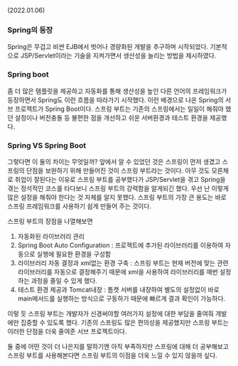 (2022.01.06)
### Spring의 등장
Spring은 무겁고 비싼 EJB에서 벗어나 경량화된 개발을 추구하며 시작되었다. 기본적으로 JSP/Servlet이라는 기술을 지켜가면서 생산성을 
늘리는 방법을 제시하였다.  

### Spring boot
좀 더 많은 탬플릿을 제공하고 자동화를 통해 생산성을 높인 다른 언어의 프레임워크가 등장하면서 Spring도 이런 흐름을 따라가기 시작했다.
이런 배경으로 나온 Spring의 서브 프로젝트가 Spring Boot이다. 스프링 부트는 기존의 스프링에서는 일일이 해줘야 했던 설정이나 
버전충돌 등 불편한 점을 개선하고 쉬운 서버환경과 테스트 환경을 제공했다.

### Spring VS Spring Boot
그렇다면 이 둘의 차이는 무엇일까? 앞에서 알 수 있었던 것은 스프링이 먼저 생겼고 스프링의 단점을 보완하기 위해 만들어진 것이 
스프링 부트라는 것이다. 아무 것도 모른채로 취업이 잘된다는 이유로 스프링 부트를 공부했다가 JSP/Servlet을 겪고 Spring을 겪는 
정석적인 코스를 타다보니 스프링 부트의 강력함을 알게되긴 했다. 우선 난 이렇게 많은 설정을 해줘야 한다는 것 자체를 알지 못했다. 
스프링 부트의 가장 큰 용도는 바로 스프링 프레임워크를 사용하기 쉽게 만들어 주는 것이다.  

스프링 부트의 장점을 나열해보면
1. 자동화된 라이브러리 관리
2. Spring Boot Auto Configuration : 프로젝트에 추가된 라이브러리를 이용하여 자동으로 실행에 필요한 환경을 구성함
3. 라이브러리 자동 결정과 xml없는 환경 구축 : 스프링 부트는 현재 버전에 맞는 관련 라이브러리를 자동으로 결정해주기 때문에 
xml을 사용하여 라이브러리를 매번 설정하는 과정을 줄일 수 있게 했다.
4. 테스트 환경 제공과 Tomcat내장 : 톰캣 서버를 내장하여 별도의 설정없이 바로 main메서드를 실행하는 방식으로 구동하기 때문에 빠르게 결과 확인이 가능하다.

이렇 듯 스프링 부트는 개발자가 신경써야할 여러가지 설정에 대한 부담을 줄여줘 개발에만 집중할 수 있도록 했다. 기존의 스프링도 많은 편의성을 제공했지만 스프링 부트는 이러한 단점을 더욱 줄여준 서브 프로젝트이다.  

둘 중에 어떤 것이 더 나은지를 말하기엔 아직 부족하지만 스프링에 대해 더 공부해보고 스프링 부트를 사용해본다면 스프링 부트의 이점을 더욱 느낄 수 있지 않을까 싶다.

